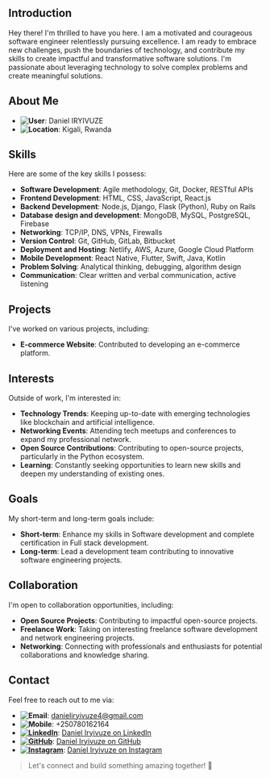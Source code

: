 ## Introduction
Hey there! I'm thrilled to have you here. I am a motivated and courageous software engineer relentlessly pursuing excellence. I am ready to embrace new challenges, push the boundaries of technology, and contribute my skills to create impactful and transformative software solutions. I'm passionate about leveraging technology to solve complex problems and create meaningful solutions.

## About Me
- **![User](https://img.shields.io/badge/User-000000?style=flat-square&logo=user&logoColor=black)**: Daniel IRYIVUZE
- **![Location](https://img.shields.io/badge/Location-000000?style=flat-square&logo=google-maps&logoColor=black)**: Kigali, Rwanda
  
## Skills
Here are some of the key skills I possess:

- **Software Development**: Agile methodology, Git, Docker, RESTful APIs
- **Frontend Development**: HTML, CSS, JavaScript, React.js
- **Backend Development**: Node.js, Django, Flask (Python), Ruby on Rails
- **Database design and development**: MongoDB, MySQL, PostgreSQL, Firebase
- **Networking**: TCP/IP, DNS, VPNs, Firewalls
- **Version Control**: Git, GitHub, GitLab, Bitbucket
- **Deployment and Hosting**: Netlify, AWS, Azure, Google Cloud Platform
- **Mobile Development**: React Native, Flutter, Swift, Java, Kotlin
- **Problem Solving**: Analytical thinking, debugging, algorithm design
- **Communication**: Clear written and verbal communication, active listening

## Projects
I've worked on various projects, including:
- **E-commerce Website**: Contributed to developing an e-commerce platform.

## Interests
Outside of work, I'm interested in:
- **Technology Trends**: Keeping up-to-date with emerging technologies like blockchain and artificial intelligence.
- **Networking Events**: Attending tech meetups and conferences to expand my professional network.
- **Open Source Contributions**: Contributing to open-source projects, particularly in the Python ecosystem.
- **Learning**: Constantly seeking opportunities to learn new skills and deepen my understanding of existing ones.

## Goals
My short-term and long-term goals include:
- **Short-term**: Enhance my skills in Software development and complete certification in Full stack development.
- **Long-term**: Lead a development team contributing to innovative software engineering projects.

## Collaboration
I'm open to collaboration opportunities, including:
- **Open Source Projects**: Contributing to impactful open-source projects.
- **Freelance Work**: Taking on interesting freelance software development and network engineering projects.
- **Networking**: Connecting with professionals and enthusiasts for potential collaborations and knowledge sharing.

## Contact
Feel free to reach out to me via:
- **![Email](https://img.shields.io/badge/Email-D14836?style=flat-square&logo=Gmail&logoColor=black)**: danieliryivuze4@gmail.com
- **![Mobile](https://img.shields.io/badge/Mobile-000000?style=flat-square&logo=mobile&logoColor=black)**: +250780162164
- **[![LinkedIn](https://img.shields.io/badge/-LinkedIn-0077B5?style=flat-square&logo=LinkedIn&logoColor=white)](https://www.linkedin.com/in/daniel-iryivuze-992141278/)**: [Daniel Iryivuze on LinkedIn](https://www.linkedin.com/in/daniel-iryivuze-992141278/)
- **[![GitHub](https://img.shields.io/badge/-GitHub-181717?style=flat-square&logo=GitHub&logoColor=white)](https://github.com/Daniel-IRYIVUZE)**: [Daniel Iryivuze on GitHub](https://github.com/Daniel-IRYIVUZE)
- **[![Instagram](https://img.shields.io/badge/-Instagram-833AB4?style=flat-square&logo=Instagram&logoColor=white)](https://www.instagram.com/iry_daniel/)**: [Daniel Iryivuze on Instagram](https://www.instagram.com/iry_daniel/)

> Let's connect and build something amazing together! 🚀
